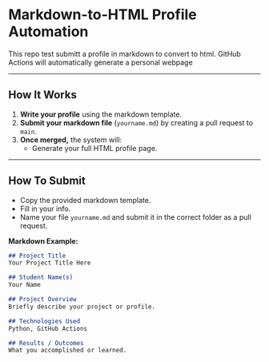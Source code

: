 # Markdown-to-HTML Profile Automation

This repo test submitt a profile in markdown to convert to html. GitHub Actions will automatically generate a personal webpage

---

## How It Works

1. **Write your profile** using the markdown template.
2. **Submit your markdown file** (`yourname.md`) by creating a pull request to `main`.
3. **Once merged,** the system will:
    - Generate your full HTML profile page.

---

## How To Submit

- Copy the provided markdown template.
- Fill in your info.
- Name your file `yourname.md` and submit it in the correct folder as a pull request.

**Markdown Example:**
```markdown
## Project Title
Your Project Title Here

## Student Name(s)
Your Name

## Project Overview
Briefly describe your project or profile.

## Technologies Used
Python, GitHub Actions

## Results / Outcomes
What you accomplished or learned.
